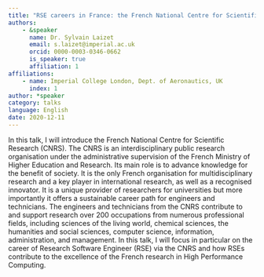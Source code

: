 ```yaml
---
title: "RSE careers in France: the French National Centre for Scientific Research (CNRS) option"
authors:
    - &speaker
      name: Dr. Sylvain Laizet
      email: s.laizet@imperial.ac.uk
      orcid: 0000-0003-0346-0662
      is_speaker: true
      affiliation: 1
affiliations:
    - name: Imperial College London, Dept. of Aeronautics, UK
      index: 1
author: *speaker
category: talks
language: English
date: 2020-12-11
---
```

In this talk, I will introduce the French National Centre for Scientific Research (CNRS). The CNRS is an interdisciplinary public research organisation under the administrative supervision of the French Ministry of Higher Education and Research. Its main role is to advance knowledge for the benefit of society. It is the only French organisation for multidisciplinary research and a key player in international research, as well as a recognised innovator. It is a unique provider of researchers for universities but more importantly it offers a sustainable career path for engineers and technicians. The engineers and technicians from the CNRS contribute to and support research over 200 occupations from numerous professional fields, including sciences of the living world, chemical sciences, the humanities and social sciences, computer science, information, administration, and management. In this talk, I will focus in particular on the career of Research Software Engineer (RSE) via the CNRS and how RSEs contribute to the excellence of the French research in High Performance Computing.
